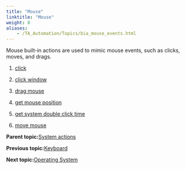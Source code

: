 ```yaml
--- 
title: "Mouse"
linktitle: "Mouse"
weight: 8
aliases: 
    - /TA_Automation/Topics/bia_mouse_events.html
---
```


Mouse built-in actions are used to mimic mouse events, such as clicks, moves, and drags.

1.  [click](/TA_Automation/Topics/bia_click.html)  

2.  [click window](/TA_Automation/Topics/bia_click_window.html)  

3.  [drag mouse](/TA_Automation/Topics/bia_drag_mouse.html)  

4.  [get mouse position](/TA_Automation/Topics/bia_get_mouse_position.html)  

5.  [get system double click time](/TA_Automation/Topics/bia_get_system_double_click_time.html)  

6.  [move mouse](/TA_Automation/Topics/bia_move_mouse.html)  


**Parent topic:**[System actions](/TA_Automation/Topics/bia_System.html)

**Previous topic:**[Keyboard](/TA_Automation/Topics/bia_keyboard.html)

**Next topic:**[Operating System](/TA_Automation/Topics/bia_operating_system.html)

